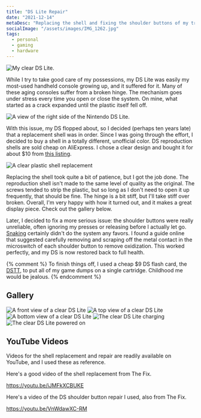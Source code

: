 ```yaml
---
title: "DS Lite Repair"
date: "2021-12-14"
metaDesc: "Replacing the shell and fixing the shoulder buttons of my trusty DS Lite."
socialImage: "/assets/images/IMG_1262.jpg"
tags:
  - personal
  - gaming
  - hardware
---
```


![My clear DS Lite.](/assets/images/IMG_1262.jpg)

While I try to take good care of my possessions, my DS Lite was easily my most-used handheld console growing up, and it suffered for it. Many of these aging consoles suffer from a broken hinge. The mechanism goes under stress every time you open or close the system. On mine, what started as a crack expanded until the plastic itself fell off.

![A view of the right side of the Nintendo DS Lite.](/assets/images/Nintendo_DS_Lite_(right_side).jpg "Just imagine this, but with a chunk of plastic missing from the hinge and some Mario stickers on it. Photo by Havok at en.wikipedia, CC BY 2.5, via Wikimedia Commons")

With this issue, my DS flopped about, so I decided (perhaps ten years late) that a replacement shell was in order. Since I was going through the effort, I decided to buy a shell in a totally different, unofficial color. DS reproduction shells are sold cheap on AliExpress. I chose a clear design and bought it for about $10 from [this listing](https://www.aliexpress.com/item/32820118046.html). 

![A clear plastic shell replacement](/assets/images/IMG_1253.jpg "The replacement shell, still in its plastic.")

Replacing the shell took quite a bit of patience, but I got the job done. The reproduction shell isn't made to the same level of quality as the original. The screws tended to strip the plastic, but so long as I don't need to open it up frequently, that should be fine. The hinge is a bit stiff, but I'll take stiff over broken. Overall, I'm very happy with how it turned out, and it makes a great display piece. Check out the gallery below.

Later, I decided to fix a more serious issue: the shoulder buttons were really unreliable, often ignoring my presses or releasing before I actually let go. [Snaking](https://mariokart.fandom.com/wiki/Snaking) certainly didn't do the system any favors. I found a guide online that suggested carefully removing and scraping off the metal contact in the microswitch of each shoulder button to remove oxidization. This worked perfectly, and my DS is now restored back to full health.

{% comment %}
To finish things off, I used a cheap $9 DS flash card, the [DSTT](https://www.nds-card.com/ProShow.asp?ProID=157), to put all of my game dumps on a single cartridge. Childhood me would be jealous. 
{% endcomment %}

## Gallery

![A front view of a clear DS Lite](/assets/images/IMG_1264.jpg "I really like the internal views made possible from the clear design.")
![A top view of a clear DS Lite](/assets/images/IMG_1260.jpg "You can see how everything is organized within. There are markings on the back of the screen made during manufacturing.")
![A bottom view of a clear DS Lite](/assets/images/IMG_1261.jpg "The bottom looks great, as you can see the battery cartridge slots and more. It even came with a clear stylus.")
![The clear DS Lite charging](/assets/images/IMG_1265.jpg "Since the whole unit is clear now, you can see the charge LED bleed through the entire body.")
![The clear DS Lite powered on](/assets/images/IMG_1267.jpg "The same is true of the power LED and, oddly, the bottom screen.")

## YouTube Videos

Videos for the shell replacement and repair are readily available on YouTube, and I used these as reference.

Here's a good video of the shell replacement from The Fix.

https://youtu.be/iJMFkXCBUKE

Here's a video of the DS shoulder button repair I used, also from The Fix.

https://youtu.be/VnWdawXC-RM